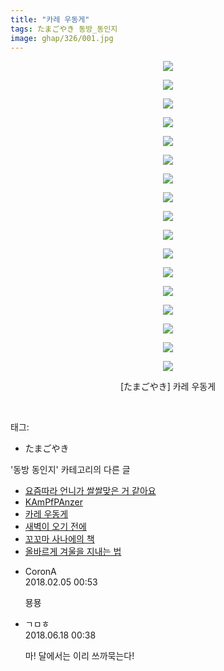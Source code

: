 ```yaml
---
title: "카레 우동게"
tags: たまごやき 동방_동인지
image: ghap/326/001.jpg
---
```

<div class="article">
<p style="text-align: center; clear: none; float: none;"><img src="{{ site.nasurl }}/ghap/326/001.jpg"/></p>
<p style="text-align: center; clear: none; float: none;"><img src="{{ site.nasurl }}/ghap/326/002.jpg"/></p>
<p style="text-align: center; clear: none; float: none;"><img src="{{ site.nasurl }}/ghap/326/003.jpg"/></p>
<p style="text-align: center; clear: none; float: none;"><img src="{{ site.nasurl }}/ghap/326/004.jpg"/></p>
<p style="text-align: center; clear: none; float: none;"><img src="{{ site.nasurl }}/ghap/326/005.jpg"/></p>
<p style="text-align: center; clear: none; float: none;"><img src="{{ site.nasurl }}/ghap/326/006.jpg"/></p>
<p style="text-align: center; clear: none; float: none;"><img src="{{ site.nasurl }}/ghap/326/007.jpg"/></p>
<p style="text-align: center; clear: none; float: none;"><img src="{{ site.nasurl }}/ghap/326/008.jpg"/></p>
<p style="text-align: center; clear: none; float: none;"><img src="{{ site.nasurl }}/ghap/326/009.jpg"/></p>
<p style="text-align: center; clear: none; float: none;"><img src="{{ site.nasurl }}/ghap/326/010.jpg"/></p>
<p style="text-align: center; clear: none; float: none;"><img src="{{ site.nasurl }}/ghap/326/011.jpg"/></p>
<p style="text-align: center; clear: none; float: none;"><img src="{{ site.nasurl }}/ghap/326/012.jpg"/></p>
<p style="text-align: center; clear: none; float: none;"><img src="{{ site.nasurl }}/ghap/326/013.jpg"/></p>
<p style="text-align: center; clear: none; float: none;"><img src="{{ site.nasurl }}/ghap/326/014.jpg"/></p>
<p style="text-align: center; clear: none; float: none;"><img src="{{ site.nasurl }}/ghap/326/015.jpg"/></p>
<p style="text-align: center; clear: none; float: none;"><img src="{{ site.nasurl }}/ghap/326/016.jpg"/></p>
<p style="text-align: center; clear: none; float: none;"><img src="{{ site.nasurl }}/ghap/326/017.jpg"/></p>
<p style="text-align: center; clear: none; float: none;">[たまごやき] 카레 우동게</p>
<p style="text-align: center; clear: none; float: none;"><br/></p>
</div><div class="tagTrail">
<p>태그: </p>
<ul>
<li>たまごやき</li>
</ul>
</div><div class="another">
<p>'동방 동인지' 카테고리의 다른 글</p>
<ul>
<li><a href="/2016-06-20-ghap_328">요즘따라 언니가 쌀쌀맞은 거 같아요</a></li>
<li><a href="/2016-06-20-ghap_327">KAmPfPAnzer</a></li>
<li><a href="/2016-06-20-ghap_326">카레 우동게</a></li>
<li><a href="/2016-06-20-ghap_323">새벽이 오기 전에</a></li>
<li><a href="/2016-06-20-ghap_322">꼬꼬마 사나에의 책</a></li>
<li><a href="/2016-06-20-ghap_321">올바르게 겨울을 지내는 법</a></li>
</ul>
</div><div class="cb_module cb_fluid">
<div class="cb_wrt cb_profile">
<div class="comment">
<ul>
<li class="cb_thumb_off" id="comment15191979">
<div class="cb_comment_area">
<div class="cb_info_area">
<div class="cb_section">
<span class="cb_nick_name">CoronA</span>
</div>
<div class="cb_section">
<span class="cb_date">2018.02.05 00:53 </span>
</div>
</div>
<div class="cb_dsc_comment">
<p class="cb_dsc">
											묭묭
										</p>
</div>
</div></li>
<li class="cb_thumb_off" id="comment15272002">
<div class="cb_comment_area">
<div class="cb_info_area">
<div class="cb_section">
<span class="cb_nick_name">ㄱㅁㅎ</span>
</div>
<div class="cb_section">
<span class="cb_date">2018.06.18 00:38 </span>
</div>
</div>
<div class="cb_dsc_comment">
<p class="cb_dsc">
											마! 달에서는 이리 쓰까묵는다!
										</p>
</div>
</div></li>
</ul>
</div>
</div><!-- commentList close -->
</div>